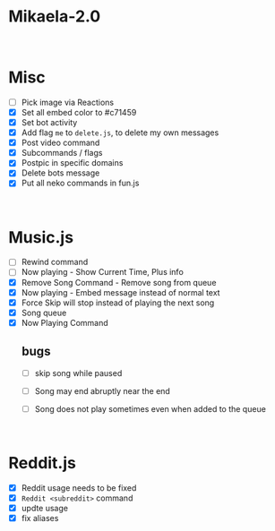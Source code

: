 # Mikaela-2.0

<br>

# Misc

- [ ] Pick image via Reactions
- [x] Set all embed color to #c71459 
- [x] Set bot activity
- [x] Add flag `me` to `delete.js`, to delete my own messages
- [x] Post video command
- [x] Subcommands / flags
- [x] Postpic in specific domains
- [x] Delete bots message
- [x] Put all neko commands in fun.js

<br>

# Music.js
  
- [ ] Rewind command
- [ ] Now playing - Show Current Time, Plus info
- [x] Remove Song Command - Remove song from queue
- [x] Now playing - Embed message instead of normal text
- [x] Force Skip will stop instead of playing the next song
- [x] Song queue
- [x] Now Playing Command
    <br>
    ## bugs
  - [ ] skip song while paused
  - [ ] Song may end abruptly near the end
  - [ ] Song does not play sometimes even when added to the queue


<br>

# Reddit.js
- [x] Reddit usage needs to be fixed
- [x] `Reddit <subreddit>` command
- [x] updte usage
- [x] fix aliases
